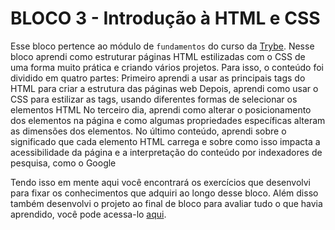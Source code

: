 # BLOCO 3 - Introdução à HTML e CSS

Esse bloco pertence ao módulo de `fundamentos` do curso da [Trybe](https://www.betrybe.com/).
Nesse bloco aprendi como estruturar páginas HTML estilizadas com o CSS de uma forma muito prática e criando vários projetos.
Para isso, o conteúdo foi dividido em quatro partes:
Primeiro aprendi a usar as principais tags do HTML para criar a estrutura das páginas web
Depois, aprendi como usar o CSS para estilizar as tags, usando diferentes formas de selecionar os elementos HTML
No terceiro dia, aprendi como alterar o posicionamento dos elementos na página e como algumas propriedades específicas alteram as dimensões dos elementos.
No último conteúdo, aprendi sobre o significado que cada elemento HTML carrega e sobre como isso impacta a acessibilidade da página e a interpretação do conteúdo por indexadores de pesquisa, como o Google

Tendo isso em mente aqui você encontrará os exercícios que desenvolvi para fixar os conhecimentos que adquiri ao longo desse bloco. Além disso também desenvolvi o projeto ao final de bloco para avaliar tudo o que havia aprendido, você pode acessa-lo [aqui](https://github.com/tryber/sd-018-a-project-lessons-learned/pull/55).
